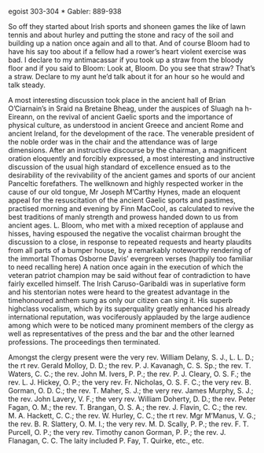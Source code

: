 

egoist 303-304 * Gabler: 889-938

So off they started about Irish sports and shoneen games the like of lawn tennis and about hurley and putting the stone and racy of the soil and building up a nation once again and all to that. And of course Bloom had to have his say too about if a fellow had a rower’s heart violent exercise was bad. I declare to my antimacassar if you took up a straw from the bloody floor and if you said to Bloom: Look at, Bloom. Do you see that straw? That’s a straw. Declare to my aunt he’d talk about it for an hour so he would and talk steady.

A most interesting discussion took place in the ancient hall of Brian O’Ciarnain’s in Sraid na Bretaine Bheag, under the auspices of Sluagh na h-Eireann, on the revival of ancient Gaelic sports and the importance of physical culture, as understood in ancient Greece and ancient Rome and ancient Ireland, for the development of the race. The venerable president of the noble order was in the chair and the attendance was of large dimensions. After an instructive discourse by the chairman, a magnificent oration eloquently and forcibly expressed, a most interesting and instructive discussion of the usual high standard of excellence ensued as to the desirability of the revivability of the ancient games and sports of our ancient Panceltic forefathers. The wellknown and highly respected worker in the cause of our old tongue, Mr Joseph M’Carthy Hynes, made an eloquent appeal for the resuscitation of the ancient Gaelic sports and pastimes, practised morning and evening by Finn MacCool, as calculated to revive the best traditions of manly strength and prowess handed down to us from ancient ages. L. Bloom, who met with a mixed reception of applause and hisses, having espoused the negative the vocalist chairman brought the discussion to a close, in response to repeated requests and hearty plaudits from all parts of a bumper house, by a remarkably noteworthy rendering of the immortal Thomas Osborne Davis’ evergreen verses (happily too familiar to need recalling here) A nation once again in the execution of which the veteran patriot champion may be said without fear of contradiction to have fairly excelled himself. The Irish Caruso-Garibaldi was in superlative form and his stentorian notes were heard to the greatest advantage in the timehonoured anthem sung as only our citizen can sing it. His superb highclass vocalism, which by its superquality greatly enhanced his already international reputation, was vociferously applauded by the large audience among which were to be noticed many prominent members of the clergy as well as representatives of the press and the bar and the other learned professions. The proceedings then terminated.

Amongst the clergy present were the very rev. William Delany, S. J., L. L. D.; the rt rev. Gerald Molloy, D. D.; the rev. P. J. Kavanagh, C. S. Sp.; the rev. T. Waters, C. C.; the rev. John M. Ivers, P. P.; the rev. P. J. Cleary, O. S. F.; the rev. L. J. Hickey, O. P.; the very rev. Fr. Nicholas, O. S. F. C.; the very rev. B. Gorman, O. D. C.; the rev. T. Maher, S. J.; the very rev. James Murphy, S. J.; the rev. John Lavery, V. F.; the very rev. William Doherty, D. D.; the rev. Peter Fagan, O. M.; the rev. T. Brangan, O. S. A.; the rev. J. Flavin, C. C.; the rev. M. A. Hackett, C. C.; the rev. W. Hurley, C. C.; the rt rev. Mgr M’Manus, V. G.; the rev. B. R. Slattery, O. M. I.; the very rev. M. D. Scally, P. P.; the rev. F. T. Purcell, O. P.; the very rev. Timothy canon Gorman, P. P.; the rev. J. Flanagan, C. C. The laity included P. Fay, T. Quirke, etc., etc.

